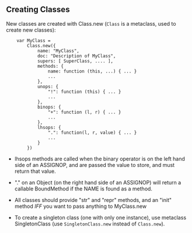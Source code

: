 ## Creating Classes

New classes are created with Class.new
(`Class` is a metaclass, used to create new classes):

```
    var MyClass =
        Class.new({
            name: "MyClass",
            doc: "Description of MyClass",
            supers: [ SuperClass, .... ],
            methods: {
                name: function (this, ...) { ... }
                ...
            },
            unops: {
                "!": function (this) { ... }
                ...
            },
            binops: {
                "+": function (l, r) { ... }
                ...
            },
            lhsops: {
                ".": function(l, r, value) { ... }
                ...
            }
        })
```

* lhsops methods are called when the binary operator is on the left hand side
	of an ASSIGNOP, and are passed the value to store, and must
	return that value.

* "." on an Object (on the right hand side of an ASSIGNOP)
	will return a callable BoundMethod if the NAME is found as a method.

* All classes should provide "str" and "repr" methods, and an "init"
	method *IFF* you want to pass anything to MyClass.new

* To create a singleton class (one with only one instance), use
	metaclass SingletonClass (use `SingletonClass.new` instead of
	`Class.new`).
